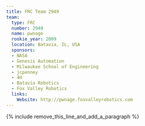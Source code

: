 ```yaml
---
title: FRC Team 2949
team:
  type: FRC
  number: 2949
  name: pwnage
  rookie_year: 2009
  location: Batavia, IL, USA
  sponsors:
  - NASA
  - Genesis Automation
  - Milwaukee School of Engineering
  - jcpenney
  - 4H
  - Batavia Robotics
  - Fox Valley Robotics
  links:
    Website: http://pwnage.foxvalleyrobotics.com
---
```


{% include remove_this_line_and_add_a_paragraph %}